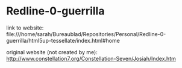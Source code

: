 # Redline-0-guerrilla

link to website:
file:///home/sarah/Bureaublad/Repositories/Personal/Redline-0-guerrilla/html5up-tessellate/index.html#home

original website (not created by me):
http://www.constellation7.org/Constellation-Seven/Josiah/Index.htm
